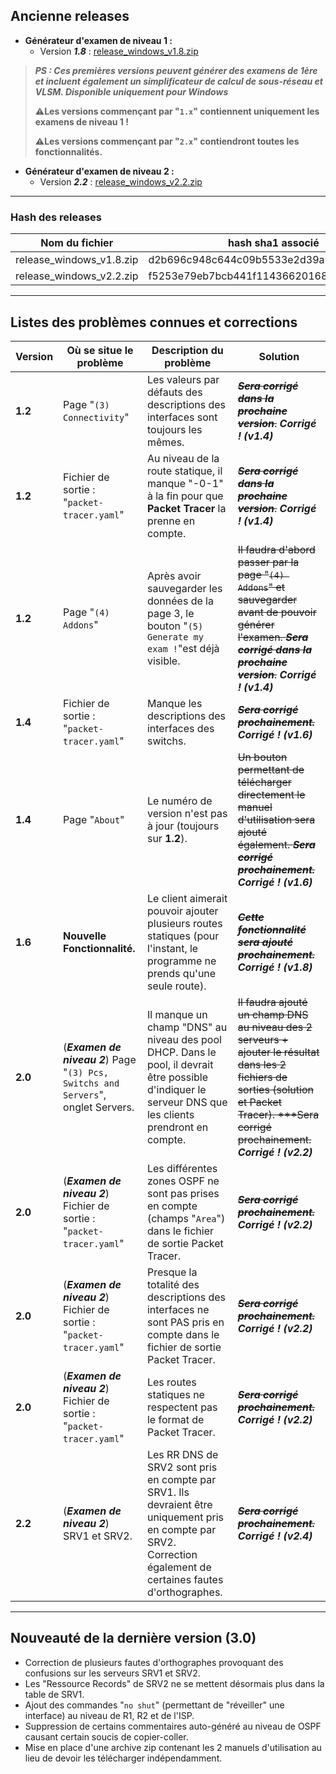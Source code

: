 ## Ancienne releases


* **Générateur d'examen de niveau 1 :**
  * Version ***1.8*** :  [release_windows_v1.8.zip](https://github.com/momo007Dev/TFE-Networking_toolkit/raw/main/release/release_windows_v1.8.zip)

> ***PS : Ces premières versions peuvent générer des examens de 1ère et incluent également un simplificateur de calcul de sous-réseau et VLSM. Disponible uniquement pour Windows***
>
> **:warning:Les versions commençant par "`1.x`" contiennent uniquement les examens de niveau 1 !**
>
> **:warning:Les versions commençant par "`2.x`" contiendront toutes les fonctionnalités.**

* **Générateur d'examen de niveau 2 :**
  * Version ***2.2*** : [release_windows_v2.2.zip](https://github.com/momo007Dev/TFE-Networking_toolkit/raw/main/release/release_windows_v2.2.zip)

---

### Hash des releases

Nom du fichier | hash sha1 associé
---------|----------
 release_windows_v1.8.zip | d2b696c948c644c09b5533e2d39a187fb809b706 
 release_windows_v2.2.zip | f5253e79eb7bcb441f11436620168f8856224c92 

---

## Listes des problèmes connues et corrections

| Version | Où se situe le problème                                      | Description du problème                                      | Solution                                                     |
| ------- | ------------------------------------------------------------ | ------------------------------------------------------------ | ------------------------------------------------------------ |
| **1.2** | Page "`(3) Connectivity`"                                    | Les valeurs par défauts des descriptions des interfaces sont toujours les mêmes. | ~~***Sera corrigé dans la prochaine version***.~~ ***Corrigé ! (v1.4)*** |
| **1.2** | Fichier de sortie : "`packet-tracer.yaml`"                   | Au niveau de la route statique, il manque "-0-1" à la fin pour que **Packet Tracer** la prenne en compte. | ~~***Sera corrigé dans la prochaine version***.~~ ***Corrigé ! (v1.4)*** |
| **1.2** | Page "`(4) Addons`"                                          | Après avoir sauvegarder les données de la page 3, le bouton "`(5) Generate my exam !`"est déjà visible. | ~~Il faudra d'abord passer par la page "`(4) Addons`" et sauvegarder avant de pouvoir générer l'examen. ***Sera corrigé dans la prochaine version***.~~ ***Corrigé ! (v1.4)*** |
| **1.4** | Fichier de sortie : "`packet-tracer.yaml`"                   | Manque les descriptions des interfaces des switchs.          | ~~***Sera corrigé prochainement.***~~ ***Corrigé ! (v1.6)*** |
| **1.4** | Page "`About`"                                               | Le numéro de version n'est pas à jour (toujours sur **1.2**). | ~~Un bouton permettant de télécharger directement le manuel d'utilisation sera ajouté également. ***Sera corrigé prochainement.***~~ ***Corrigé ! (v1.6)*** |
| **1.6** | **Nouvelle Fonctionnalité.**                                 | Le client aimerait pouvoir ajouter plusieurs routes statiques (pour l'instant, le programme ne prends qu'une seule route). | ***~~Cette fonctionnalité sera ajouté prochainement.~~ Corrigé ! (v1.8)*** |
| **2.0** | (***Examen de niveau 2***) Page "`(3) Pcs, Switchs and Servers`", onglet Servers. | Il manque un champ "DNS" au niveau des pool DHCP. Dans le pool, il devrait être possible d'indiquer le serveur DNS que les clients prendront en compte. | ~~Il faudra ajouté un champ DNS au niveau des 2 serveurs + ajouter le résultat dans les 2 fichiers de sorties (solution et Packet Tracer). ***Sera corrigé prochainement.~~ ***Corrigé ! (v2.2)*** |
| **2.0** | (***Examen de niveau 2***) Fichier de sortie : "`packet-tracer.yaml`" | Les différentes zones OSPF ne sont pas prises en compte (champs "`Area`") dans le fichier de sortie Packet Tracer. | ***~~Sera corrigé prochainement.~~ Corrigé ! (v2.2)***       |
| **2.0** | (***Examen de niveau 2***) Fichier de sortie : "`packet-tracer.yaml`" | Presque la totalité des descriptions des interfaces ne sont PAS pris en compte dans le fichier de sortie Packet Tracer. | ***~~Sera corrigé prochainement.~~ Corrigé ! (v2.2)***       |
| **2.0** | (***Examen de niveau 2***) Fichier de sortie : "`packet-tracer.yaml`" | Les routes statiques ne respectent pas le format de Packet Tracer. | ***~~Sera corrigé prochainement.~~ Corrigé ! (v2.2)***       |
| **2.2** | (***Examen de niveau 2***) SRV1 et SRV2.                     | Les RR DNS de SRV2 sont pris en compte par SRV1. Ils devraient être uniquement pris en compte par SRV2. Correction également de certaines fautes d'orthographes. | ***~~Sera corrigé prochainement.~~ Corrigé ! (v2.4)***       |

---

## Nouveauté de la dernière version (3.0)

* Correction de plusieurs fautes d'orthographes provoquant des confusions sur les serveurs SRV1 et SRV2.
* Les "Ressource Records" de SRV2 ne se mettent désormais plus dans la table de SRV1.
* Ajout des commandes "`no shut`" (permettant de "réveiller" une interface) au niveau de R1, R2 et de l'ISP.
* Suppression de certains commentaires auto-généré au niveau de OSPF causant certain soucis de copier-coller.
* Mise en place d'une archive zip contenant les 2 manuels d'utilisation au lieu de devoir les télécharger indépendamment.